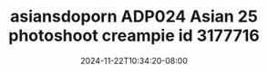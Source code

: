 --- 
title: "asiansdoporn  ADP024 Asian 25 photoshoot creampie id 3177716"
description: "nonton bokep asiansdoporn  ADP024 Asian 25 photoshoot creampie id 3177716 twitter full vidio  "
date: 2024-11-22T10:34:20-08:00
file_code: "mx71b5o6pfb2"
draft: false
cover: "l40o296n5c1cpvc2.jpg"
tags: ["asiansdoporn", "Asian", "photoshoot", "creampie", "bokep-indo", "bokep-viral", "bokep-ig"]
length: 1133
fld_id: "1483176"
foldername: "Asiansdoporn 1"
categories: ["Asiansdoporn 1"]
views: 0
---